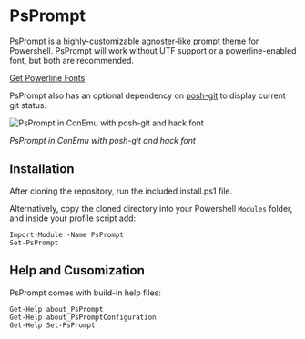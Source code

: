 PsPrompt
========

PsPrompt is a highly-customizable agnoster-like prompt theme for Powershell.  PsPrompt will work without UTF support or a powerline-enabled font, but both are recommended.

[Get Powerline Fonts](https://github.com/powerline/fonts)

PsPrompt also has an optional dependency on [posh-git](https://github.com/dahlbyk/posh-git) to display current git status.

![PsPrompt in ConEmu with posh-git and hack font](https://gist.githubusercontent.com/jjcamp/0ed34bae79a524ef8bd7f9b252ab44b1/raw/c4e0b8bc16bb47a3b54f1c4bcf8f6e6c585fde8b/conemu-example.png)

*PsPrompt in ConEmu with posh-git and hack font*

Installation
------------
After cloning the repository, run the included install.ps1 file.

Alternatively, copy the cloned directory into your Powershell `Modules` folder, and inside your profile script add:
```
Import-Module -Name PsPrompt
Set-PsPrompt 
```

Help and Cusomization
---------------------
PsPrompt comes with build-in help files:
```
Get-Help about_PsPrompt
Get-Help about_PsPromptConfiguration
Get-Help Set-PsPrompt
```